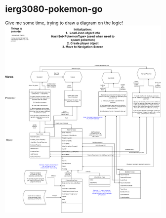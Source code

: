 # ierg3080-pokemon-go

Give me some time, trying to draw a diagram on the logic!
![flowchart](/program_flowchart.png)
